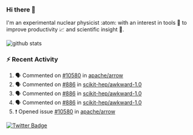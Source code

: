 ### Hi there 👋 

I'm an experimental nuclear physicist :atom: with an interest in tools :wrench: to improve productivity :chart_with_upwards_trend: and scientific insight :telescope:.

![github stats](https://github-readme-stats.vercel.app/api?username=agoose77&show_icons=true&hide_rank=true&hide_title=true&bg_color=30,e76445,904e95&text_color=efe3ec&icon_color=efe3ec)
<!--
**agoose77/agoose77** is a ✨ _special_ ✨ repository because its `README.md` (this file) appears on your GitHub profile.

Here are some ideas to get you started:

- 🔭 I’m currently working on ...
- 🌱 I’m currently learning ...
- 👯 I’m looking to collaborate on ...
- 🤔 I’m looking for help with ...
- 💬 Ask me about ...
- 📫 How to reach me: ...
- 😄 Pronouns: ...
- ⚡ Fun fact: ...
-->

### :zap: Recent Activity
<!--START_SECTION:activity-->
1. 🗣 Commented on [#10580](https://github.com/apache/arrow/issues/10580) in [apache/arrow](https://github.com/apache/arrow)
2. 🗣 Commented on [#886](https://github.com/scikit-hep/awkward-1.0/issues/886) in [scikit-hep/awkward-1.0](https://github.com/scikit-hep/awkward-1.0)
3. 🗣 Commented on [#886](https://github.com/scikit-hep/awkward-1.0/issues/886) in [scikit-hep/awkward-1.0](https://github.com/scikit-hep/awkward-1.0)
4. 🗣 Commented on [#886](https://github.com/scikit-hep/awkward-1.0/issues/886) in [scikit-hep/awkward-1.0](https://github.com/scikit-hep/awkward-1.0)
5. ❗️ Opened issue [#10580](https://github.com/apache/arrow/issues/10580) in [apache/arrow](https://github.com/apache/arrow)
<!--END_SECTION:activity-->


[![Twitter Badge](https://img.shields.io/twitter/follow/agoose77?style=flat-square&logo=Twitter&logoColor=white&color=cornflowerblue)](https://twitter.com/agoose77)
